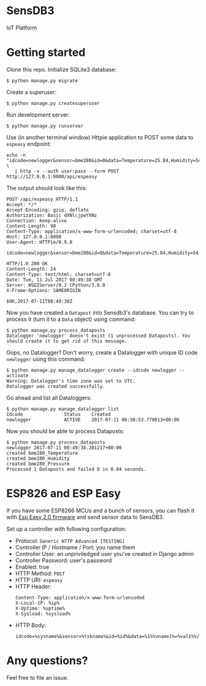 # SensDB3
IoT Platform
# Getting started
Clone this repo. Initialize SQLite3 database:
```
$ python manage.py migrate
```
Create a superuser:

```
$ python manage.py createsuperuser
```

Run development server:
```
$ python manage.py runserver
```

Use (in another terminal window) Httpie application to POST some data to `espeasy` endpoint:
```
echo -n "idcode=newlogger&sensor=bme280&id=0&data=Temperature=25.84,Humidity=54.05,Pressure=1004.50" \
   | http -v --auth user:pass --form POST http://127.0.0.1:8000/api/espeasy
```
The output should look like this:

```
POST /api/espeasy HTTP/1.1
Accept: */*
Accept-Encoding: gzip, deflate
Authorization: Basic dXNlcjpwYXNz
Connection: keep-alive
Content-Length: 90
Content-Type: application/x-www-form-urlencoded; charset=utf-8
Host: 127.0.0.1:8000
User-Agent: HTTPie/0.9.8

idcode=newlogger&sensor=bme280&id=0&data=Temperature=25.84,Humidity=54.05,Pressure=1004.50

HTTP/1.0 200 OK
Content-Length: 24
Content-Type: text/html; charset=utf-8
Date: Tue, 11 Jul 2017 08:49:38 GMT
Server: WSGIServer/0.2 CPython/3.6.0
X-Frame-Options: SAMEORIGIN

$OK,2017-07-11T08:49:38Z
```
Now you have created a `Datapost` into Sensdb3's database. You can try to process it 
(turn it to a `Data` object) using command:
```
$ python manage.py process_dataposts
Datalogger 'newlogger' doesn't exist (1 unprocessed Dataposts). You should create it to get rid of this message.
```
Oops, no Datalogger? Don't worry, create a Datalogger with unique ID code `newlogger` using this command:

```
$ python manage.py manage_datalogger create --idcode newlogger --activate
Warning: Datalogger's time zone was set to UTC.
Datalogger was created successfully.
```
Go ahead and list all Dataloggers:
```
$ python manage.py manage_datalogger list
Idcode               Status    Created
newlogger            ACTIVE    2017-07-11 08:50:53.770013+00:00
```
Now you should be able to process Dataposts:
```
$ python manage.py process_dataposts
newlogger 2017-07-11 08:49:38.201217+00:00
created bme280_Temperature  
created bme280_Humidity  
created bme280_Pressure  
Processed 1 Dataposts and failed 0 in 0.04 seconds.
```

# ESP826 and ESP Easy
If you have some ESP8266 MCUs and a bunch of sensors, you can flash it with 
[Esp Easy 2.0 firmware](https://github.com/letscontrolit/ESPEasy/releases) 
and send sensor data to SensDB3.

Set up a controller with following configuration:

* Protocol: `Generic HTTP Advanced [TESTING]`
* Controller IP / Hostname / Port: you name them
* Controller User: an unpriviledged user you've created in Django admin
* Controller Password: user's password
* Enabled: true
* HTTP Method: `POST`
* HTTP URI: `espeasy`
* HTTP Header:	
    ```
    Content-Type: application/x-www-form-urlencoded
    X-Local-IP: %ip%
    X-Uptime: %uptime%
    X-Sysload: %sysload%	
    ```
* HTTP Body:
    ```
    idcode=%sysname%&sensor=%tskname%&id=%id%&data=%1%%vname1%=%val1%%/1%%2%,%vname2%=%val2%%/2%%3%,%vname3%=%val3%%/3%%4%%vname4%=%val4%%/4%
    ```

# Any questions?
Feel free to file an issue.
